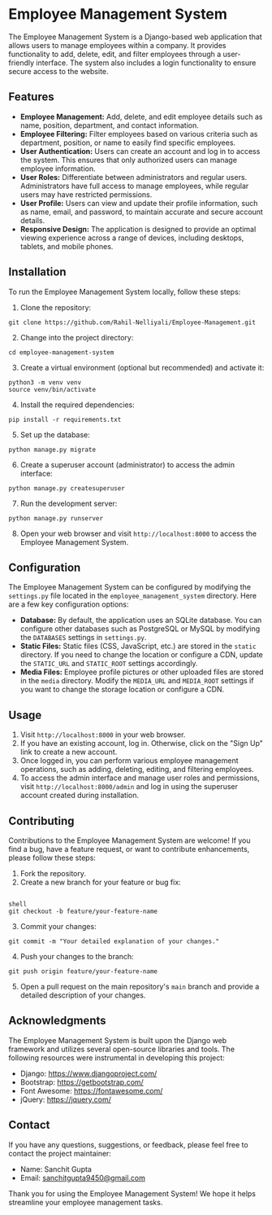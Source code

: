 # Employee Management System

The Employee Management System is a Django-based web application that allows users to manage employees within a company. It provides functionality to add, delete, edit, and filter employees through a user-friendly interface. The system also includes a login functionality to ensure secure access to the website.

## Features

- **Employee Management:** Add, delete, and edit employee details such as name, position, department, and contact information.
- **Employee Filtering:** Filter employees based on various criteria such as department, position, or name to easily find specific employees.
- **User Authentication:** Users can create an account and log in to access the system. This ensures that only authorized users can manage employee information.
- **User Roles:** Differentiate between administrators and regular users. Administrators have full access to manage employees, while regular users may have restricted permissions.
- **User Profile:** Users can view and update their profile information, such as name, email, and password, to maintain accurate and secure account details.
- **Responsive Design:** The application is designed to provide an optimal viewing experience across a range of devices, including desktops, tablets, and mobile phones.

## Installation

To run the Employee Management System locally, follow these steps:

1. Clone the repository:

```shell
git clone https://github.com/Rahil-Nelliyali/Employee-Management.git
```

2. Change into the project directory:

```shell
cd employee-management-system
```

3. Create a virtual environment (optional but recommended) and activate it:

```shell
python3 -m venv venv
source venv/bin/activate
```

4. Install the required dependencies:

```shell
pip install -r requirements.txt
```

5. Set up the database:

```shell
python manage.py migrate
```

6. Create a superuser account (administrator) to access the admin interface:

```shell
python manage.py createsuperuser
```

7. Run the development server:

```shell
python manage.py runserver
```

8. Open your web browser and visit `http://localhost:8000` to access the Employee Management System.

## Configuration

The Employee Management System can be configured by modifying the `settings.py` file located in the `employee_management_system` directory. Here are a few key configuration options:

- **Database:** By default, the application uses an SQLite database. You can configure other databases such as PostgreSQL or MySQL by modifying the `DATABASES` settings in `settings.py`.
- **Static Files:** Static files (CSS, JavaScript, etc.) are stored in the `static` directory. If you need to change the location or configure a CDN, update the `STATIC_URL` and `STATIC_ROOT` settings accordingly.
- **Media Files:** Employee profile pictures or other uploaded files are stored in the `media` directory. Modify the `MEDIA_URL` and `MEDIA_ROOT` settings if you want to change the storage location or configure a CDN.

## Usage

1. Visit `http://localhost:8000` in your web browser.
2. If you have an existing account, log in. Otherwise, click on the "Sign Up" link to create a new account.
3. Once logged in, you can perform various employee management operations, such as adding, deleting, editing, and filtering employees.
4. To access the admin interface and manage user roles and permissions, visit `http://localhost:8000/admin` and log in using the superuser account created during installation.

## Contributing

Contributions to the Employee Management System are welcome! If you find a bug, have a feature request, or want to contribute enhancements, please follow these steps:

1. Fork the repository.
2. Create a new branch for your feature or bug fix:
```

shell
git checkout -b feature/your-feature-name
```
3. Commit your changes:
```shell
git commit -m "Your detailed explanation of your changes."
```
4. Push your changes to the branch:
```shell
git push origin feature/your-feature-name
```
5. Open a pull request on the main repository's `main` branch and provide a detailed description of your changes.


## Acknowledgments

The Employee Management System is built upon the Django web framework and utilizes several open-source libraries and tools. The following resources were instrumental in developing this project:

- Django: https://www.djangoproject.com/
- Bootstrap: https://getbootstrap.com/
- Font Awesome: https://fontawesome.com/
- jQuery: https://jquery.com/



## Contact

If you have any questions, suggestions, or feedback, please feel free to contact the project maintainer:

- Name: Sanchit Gupta
- Email: sanchitgupta9450@gmail.com

Thank you for using the Employee Management System! We hope it helps streamline your employee management tasks.